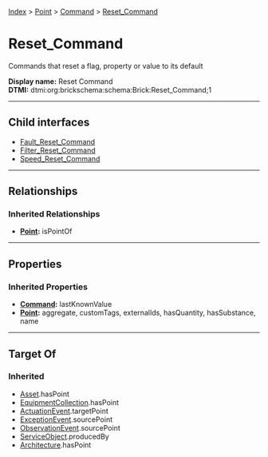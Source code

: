 [Index](../../../index.md) > [Point](../../Point.md) > [Command](../Command.md) > [Reset_Command](#)
# Reset_Command

Commands that reset a flag, property or value to its default


**Display name:** Reset Command<br />
**DTMI:** dtmi:org:brickschema:schema:Brick:Reset_Command;1

---

## Child interfaces
* [Fault_Reset_Command](Fault_Reset_Command.md)
* [Filter_Reset_Command](Filter_Reset_Command.md)
* [Speed_Reset_Command](Speed_Reset_Command.md)

---

## Relationships

### Inherited Relationships
* **[Point](../../Point.md):** isPointOf

---

## Properties

### Inherited Properties
* **[Command](../Command.md):** lastKnownValue
* **[Point](../../Point.md):** aggregate, customTags, externalIds, hasQuantity, hasSubstance, name

---

## Target Of
### Inherited
* [Asset](../../../Asset/Asset.md).hasPoint
* [EquipmentCollection](../../../Collection/EquipmentCollection.md).hasPoint
* [ActuationEvent](../../../Event/PointEvent/ActuationEvent.md).targetPoint
* [ExceptionEvent](../../../Event/PointEvent/ExceptionEvent.md).sourcePoint
* [ObservationEvent](../../../Event/PointEvent/ObservationEvent.md).sourcePoint
* [ServiceObject](../../../Information/ServiceObject/ServiceObject.md).producedBy
* [Architecture](../../../Space/Architecture/Architecture.md).hasPoint
